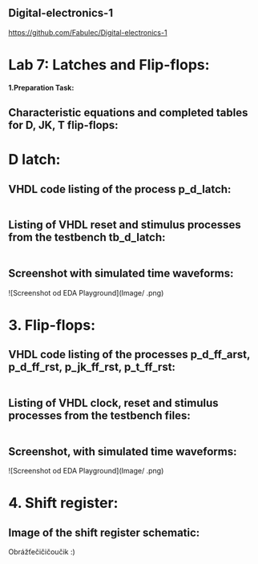 ## Digital-electronics-1

https://github.com/Fabulec/Digital-electronics-1

# Lab 7: Latches and Flip-flops:

#### 1.Preparation Task:
## Characteristic equations and completed tables for D, JK, T flip-flops:


# D latch:
## VHDL code listing of the process p_d_latch:

```vhdl

```

## Listing of VHDL reset and stimulus processes from the testbench tb_d_latch:

```vhdl

```

## Screenshot with simulated time waveforms:

![Screenshot od EDA Playground](Image/     .png)

# 3. Flip-flops:

## VHDL code listing of the processes p_d_ff_arst, p_d_ff_rst, p_jk_ff_rst, p_t_ff_rst:

```vhdl

```

## Listing of VHDL clock, reset and stimulus processes from the testbench files:
 
```vhdl

```

## Screenshot, with simulated time waveforms:

![Screenshot od EDA Playground](Image/     .png)

# 4. Shift register:

## Image of the shift register schematic:

Obrážťečičičoučik :)

